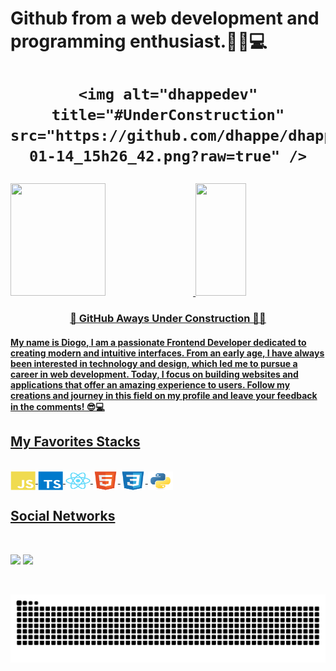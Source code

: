 # Github from a web development and programming enthusiast.🧔🏾💻
<h1 align="center">

    <img alt="dhappedev" title="#UnderConstruction" src="https://github.com/dhappe/dhappe/blob/main/2023-01-14_15h26_42.png?raw=true" />
</h1>

<div>
  <a href="https://github.com/dhappe">
  <img height="180em" class ="img1" style="padding-right:15px" width="55%" src="https://github-readme-stats.vercel.app/api?username=dhappe&show_icons=true&theme=gruvbox&include_all_commits=true&count_private=true"/>
  <img height="180em" width="40%" src="https://github-readme-stats.vercel.app/api/top-langs/?username=dhappe&layout=compact&langs_count=16&theme=gruvbox"/>
</div>

<h3 align="center"> 
	🚧 GitHub Aways Under Construction 🤣🚧
</h3>
<h4 align="left"> 
	My name is Diogo, I am a passionate Frontend Developer dedicated to creating modern and intuitive interfaces. 
	From an early age, I have always been interested in technology and design, which led me to pursue a career in web development. 
	Today, I focus on building websites and applications that offer an amazing experience to users. 
	Follow my creations and journey in this field on my profile and leave your feedback in the comments! 😎💻
</h4>
	
<h2>My Favorites Stacks</h2>
<div style="display: inline_block"><br>
  <img align="center" alt="dhappe-Js" height="30" width="40" src="https://raw.githubusercontent.com/devicons/devicon/master/icons/javascript/javascript-plain.svg">
  <img align="center" alt="dhappe-Ts" height="30" width="40" src="https://raw.githubusercontent.com/devicons/devicon/master/icons/typescript/typescript-plain.svg">
  <img align="center" alt="dhappe-React" height="30" width="40" src="https://raw.githubusercontent.com/devicons/devicon/master/icons/react/react-original.svg">
  <img align="center" alt="dhappe-HTML" height="30" width="40" src="https://raw.githubusercontent.com/devicons/devicon/master/icons/html5/html5-original.svg">
  <img align="center" alt="dhappe-CSS" height="30" width="40" src="https://raw.githubusercontent.com/devicons/devicon/master/icons/css3/css3-original.svg">
  <img align="center" alt="dhappe-Python" height="30" width="40" src="https://raw.githubusercontent.com/devicons/devicon/master/icons/python/python-original.svg">
  
  
</div>


</div>

##

<div> 
<h2>Social Networks</h2><br>

  <a href = "dhappedevpe@gmail.com"><img src="https://img.shields.io/badge/Gmail-D14836?style=for-the-badge&logo=gmail&logoColor=white" target="_blank"></a>
  <a href="https://www.linkedin.com/in/diogo-henrique-aguiar-prado-pereira-0a6671111/" target="_blank"><img src="https://img.shields.io/badge/-LinkedIn-%230077B5?style=for-the-badge&logo=linkedin&logoColor=white" target="_blank"></a> 
 
 <br>

 
 
![Snake animation](https://github.com/dhappe/dhappe/blob/output/github-contribution-grid-snake.svg)
 
</div>

<!---
dhappe/dhappe is a ✨ special ✨ repository because its `README.md` (this file) appears on your GitHub profile.
You can click the Preview link to take a look at your changes.
--->
